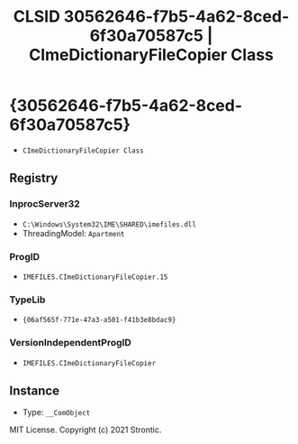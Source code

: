 ﻿---
title: "CLSID 30562646-f7b5-4a62-8ced-6f30a70587c5 | CImeDictionaryFileCopier Class"
excerpt: What is COM-Object CLSID 30562646-f7b5-4a62-8ced-6f30a70587c5?
---

# {30562646-f7b5-4a62-8ced-6f30a70587c5}

* `CImeDictionaryFileCopier Class`

## Registry


### InprocServer32

* `C:\Windows\System32\IME\SHARED\imefiles.dll`
* ThreadingModel: `Apartment`

### ProgID

* `IMEFILES.CImeDictionaryFileCopier.15`

### TypeLib

* `{06af565f-771e-47a3-a501-f41b3e8bdac9}`

### VersionIndependentProgID

* `IMEFILES.CImeDictionaryFileCopier`

## Instance

* Type: `__ComObject`

MIT License. Copyright (c) 2021 Strontic.


